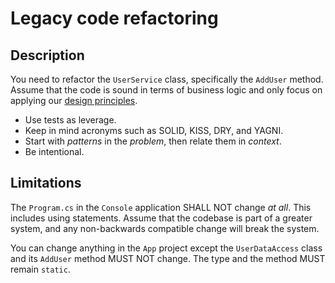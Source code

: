 # Legacy code refactoring

## Description

You need to refactor the `UserService` class, specifically the `AddUser` method. Assume that the code is sound in terms of business logic and only focus on applying our [design principles](https://dev.azure.com/microsoft/WebDefense/_wiki/wikis/Main/67247/design-principles). 

- Use tests as leverage. 
- Keep in mind acronyms such as SOLID, KISS, DRY, and YAGNI.
- Start with _patterns_ in the _problem_, then relate them in _context_.
- Be intentional.

## Limitations

The `Program.cs` in the `Console` application SHALL NOT change _at all_. This includes using statements. Assume that the codebase is part of a greater system, and any non-backwards compatible change will break the system.

You can change anything in the `App` project except the `UserDataAccess` class and its `AddUser` method MUST NOT change. The type and the method MUST remain `static`.
